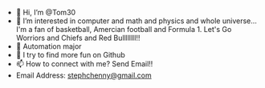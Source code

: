 - 👋 Hi, I’m @Tom30
- 👀 I’m interested in computer and math and physics and whole universe...   I'm a fan of basketball, Amercian football and Formula 1. Let's Go Worriors and Chiefs and Red Bullllllll!!
- 🌱 Automation major
- 💞️ I try to find more fun on Github
- 📫 How to connect with me?  Send Email!!
- Email Address: stephchenny@gmail.com

